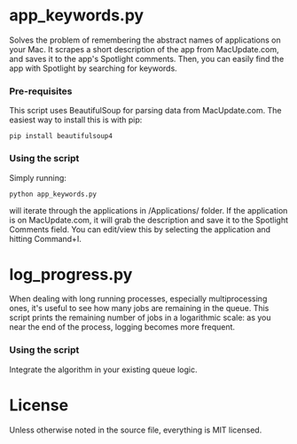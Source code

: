 # app_keywords.py

Solves the problem of remembering the abstract names of applications on your Mac.
It scrapes a short description of the app from MacUpdate.com, and saves it to the app's Spotlight comments.
Then, you can easily find the app with Spotlight by searching for keywords.

### Pre-requisites

This script uses BeautifulSoup for parsing data from MacUpdate.com. The easiest way to install this is with pip:

    pip install beautifulsoup4

### Using the script

Simply running:
	
	python app_keywords.py

will iterate through the applications in /Applications/ folder. If the application is on MacUpdate.com, it will grab the description and save it to the Spotlight Comments field. You can edit/view this by selecting the application and hitting Command+I.

# log_progress.py

When dealing with long running processes, especially multiprocessing ones, it's useful to see how many jobs are remaining in the queue. This script prints the remaining number of jobs in a logarithmic scale: as you near the end of the process, logging becomes more frequent.

### Using the script

Integrate the algorithm in your existing queue logic.

# License

Unless otherwise noted in the source file, everything is MIT licensed.